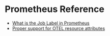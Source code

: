 # Prometheus Reference

* [What is the Job Label in Prometheus](https://signoz.io/guides/what-is-the-job-label-in-prometheus/)
* [Proper support for OTEL resource attributes](https://docs.google.com/document/d/1FgHxOzCQ1Rom-PjHXsgujK8x5Xx3GTiwyG__U3Gd9Tw/edit?pli=1)
